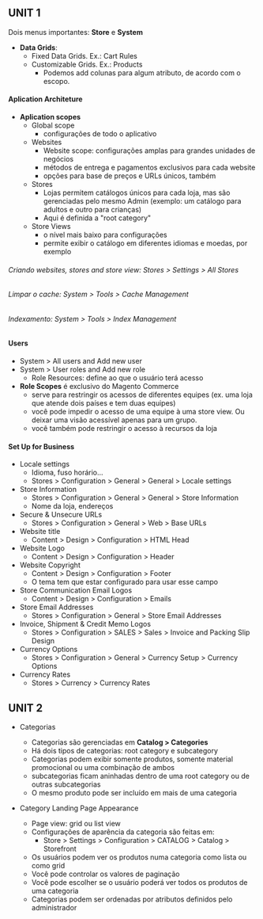 ## UNIT 1

Dois menus importantes: **Store** e **System**

- **Data Grids**:
  - Fixed Data Grids. Ex.: Cart Rules
  - Customizable Grids. Ex.: Products
    - Podemos add colunas para algum atributo, de acordo com o escopo.
    
#### Aplication Architeture

- **Aplication scopes**
  - Global scope
    - configurações de todo o aplicativo
  - Websites
    - Website scope: configurações amplas para grandes unidades de negócios
    - métodos de entrega e pagamentos exclusivos para cada website
    - opções para base de preços e URLs únicos, também
  - Stores
    - Lojas permitem catálogos únicos para cada loja, mas são gerenciadas pelo mesmo Admin (exemplo: um catálogo para adultos e outro para crianças)
    - Aqui é definida a "root category"
  - Store Views
    - o nível mais baixo para configurações
    - permite exibir o catálogo em diferentes idiomas e moedas, por exemplo

###### Criando websites, stores and store view: Stores > Settings > All Stores

###### Limpar o cache: System > Tools > Cache Management

###### Indexamento: System > Tools > Index Management

#### Users
  - System > All users and Add new user
  - System > User roles and Add new role
    - Role Resources: define ao que o usuário terá acesso
  - **Role Scopes** é exclusivo do Magento Commerce
    - serve para restringir os acessos de diferentes equipes (ex. uma loja que atende dois países e tem duas equipes)
    - você pode impedir o acesso de uma equipe à uma store view. Ou deixar uma visão acessível apenas para um grupo.
    - você também pode restringir o acesso à recursos da loja
    
#### Set Up for Business
- Locale settings
  - Idioma, fuso horário...
  - Stores > Configuration > General > General > Locale settings
- Store Information
  - Stores > Configuration > General > General > Store Information
  - Nome da loja, endereços
- Secure & Unsecure URLs
  - Stores > Configuration > General > Web > Base URLs
- Website title
  - Content > Design > Configuration > HTML Head
- Website Logo
  - Content > Design > Configuration > Header
- Website Copyright
  - Content > Design > Configuration > Footer
  - O tema tem que estar configurado para usar esse campo
- Store Communication Email Logos
  - Content > Design > Configuration > Emails
- Store Email Addresses
  - Stores > Configuration > General > Store Email Addresses
- Invoice, Shipment & Credit Memo Logos
  - Stores > Configuration > SALES > Sales > Invoice and Packing Slip Design
- Currency Options
  - Stores > Configuration > General > Currency Setup > Currency Options
- Currency Rates
  - Stores > Currency > Currency Rates 

## UNIT 2

- Categorias
  - Categorias são gerenciadas em **Catalog > Categories**
  - Há dois tipos de categorias: root category e subcategory
  - Categorias podem exibir somente produtos, somente material promocional ou uma combinação de ambos
  - subcategorias ficam aninhadas dentro de uma root category ou de outras subcategorias
  - O mesmo produto pode ser incluído em mais de uma categoria
  
- Category Landing Page Appearance
  - Page view: grid ou list view
  - Configurações de aparência da categoria são feitas em:
    - Store > Settings > Configuration > CATALOG > Catalog > Storefront
  - Os usuários podem ver os produtos numa categoria como lista ou como grid
  - Você pode controlar os valores de paginação 
  - Você pode escolher se o usuário poderá ver todos os produtos de uma categoria
  - Categorias podem ser ordenadas por atributos definidos pelo administrador
